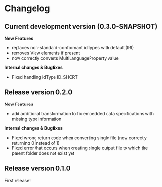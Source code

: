 # Changelog

## Current development version (0.3.0-SNAPSHOT)

**New Features**
* replaces non-standard-conformant idTypes with default (IRI)
* removes View elements if present
* now correctly converts MultiLanguageProperty value

**Internal changes & Bugfixes**
* Fixed handling idType ID_SHORT

## Release version 0.2.0

**New Features**
* add additional transformation to fix embedded data specifications with missing type information

**Internal changes & Bugfixes**
* Fixed wrong return code when converting single file (now correctly returning 0 instead of 1)
* Fixed error that occurs when creating single output file to which the parent folder does not exist yet


## Release version 0.1.0

First release!

